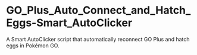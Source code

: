 # GO_Plus_Auto_Connect_and_Hatch_Eggs-Smart_AutoClicker
A Smart AutoClicker script that automatically reconnect GO Plus and hatch eggs in Pokémon GO.
